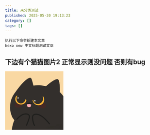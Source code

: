 ```yaml
---
title: 未分类测试
published: 2025-05-30 19:13:23
category: []
tags: []
---
```


```
执行以下命令新建本文章
hexo new 中文标题测试文章

```

## 下边有个猫猫图片2 正常显示则没问题 否则有bug

![web-app-manifest-192x192](2025-05-30-中文标题测试文章/web-app-manifest-192x192.png)
